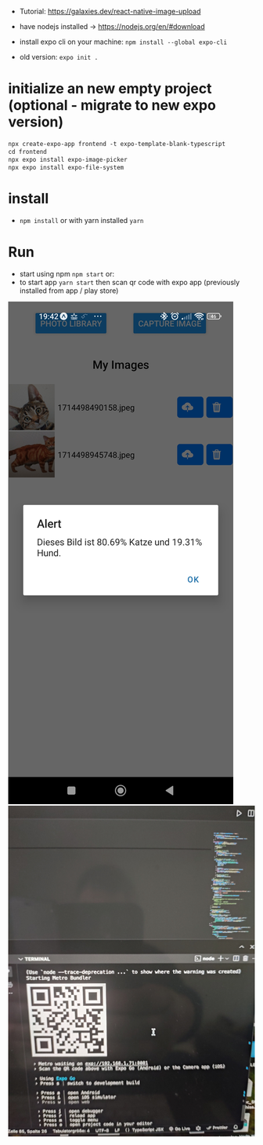 - Tutorial: https://galaxies.dev/react-native-image-upload

- have nodejs installed -> https://nodejs.org/en/#download
- install expo cli on your machine: `npm install --global expo-cli`
- old version: `expo init .`

# initialize an new empty project (optional - migrate to new expo version)
```
npx create-expo-app frontend -t expo-template-blank-typescript
cd frontend
npx expo install expo-image-picker
npx expo install expo-file-system
```
# install
- `npm install` or with yarn installed `yarn`

# Run
- start using npm `npm start` or:
- to start app `yarn start` then scan qr code with expo app (previously installed from app / play store)

![Screenshot 1](proof.jpg)
![Screenshot 2](load_mobileapp.jpg)
